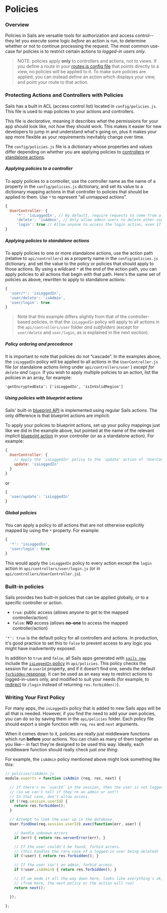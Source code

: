 # Policies
### Overview

Policies in Sails are versatile tools for authorization and access control-- they let you execute some logic _before_ an action is run, to determine whether or not to continue processing the request.  The most common use-case for policies is to restrict certain actions to _logged-in users only_.

> NOTE: policies apply **only** to controllers and actions, not to views.  If you define a route in your [routes.js config file](http://sailsjs.com/docs/reference/configuration/sails-config-routes) that points directly to a view, no policies will be applied to it.  To make sure policies are applied, you can instead define an action which displays your view, and point your route to that action. &nbsp;

### Protecting Actions and Controllers with Policies

Sails has a built in ACL (access control list) located in `config/policies.js`.  This file is used to map policies to your actions and controllers.

This file is  *declarative*, meaning it describes *what* the permissions for your app should look like, not *how* they should work.  This makes it easier for new developers to jump in and understand what's going on, plus it makes your app more flexible as your requirements inevitably change over time.

The `config/policies.js` file is a dictionary whose properties and values differ depending on whether you are applying policies to [controllers](http://sailsjs.com/documentation/concepts/actions-and-controllers#?controllers) or [standalone actions](http://sailsjs.com/documentation/concepts/actions-and-controllers#?standalone-actions).

##### Applying policies to a controller

To apply policies to a controller, use the controller name as the name of a property in the  `config/policies.js` dictionary, and set its value to a dictionary mapping actions in that controller to policies that should be applied to them.  Use `*` to represent &ldquo;all unmapped actions&rdquo;.

```js
{
  UserController: {
     '*': 'isLoggedIn', // By default, require requests to come from a logged-in user
     'delete': 'isAdmin', // Only allow admin users to delete other users
     'login': true // Allow anyone to access the login action, even if they're not logged in.
}
```

##### Applying policies to standalone actions

To apply policies to one or more standalone actions, use the action path (relative to `api/controllers`) as a property name in the `config/policies.js` dictionary, and set the value to the policy or policies that should apply to those actions.  By using a wildcard `*` at the end of the action path, you can apply policies to all actions that begin with that path.  Here's the same set of policies as above, rewritten to apply to standalone actions:

```js
{
  'user/*': 'isLoggedIn',
  'user/delete': 'isAdmin',
  'user/login': true
}
```

> Note that this example differs slightly from that of the controller-based policies, in that the `isLoggedIn` policy will apply to all actions in the `api/controllers/user` folder _and subfolders_ (except for `user/delete` and `user/login`, as is explained in the next section).

##### Policy ordering and precedence

It is important to note that policies do _not_ &ldquo;cascade&rdquo;.  In the examples above, the `isLoggedIn` policy will be applied to all actions in the `UserController.js` file (or standalone actions living under `api/controllers/user` ) _except for `delete` and `login`_.  If you wish to apply multiple policies to an action, list the policies in an array, for example:

```
'getEncryptedData': ['isLoggedIn', 'isInValidRegion']
```

##### Using policies with blueprint actions

Sails' built-in [blueprint API](http://sailsjs.org/documentation/concepts/blueprints) is implemented using regular Sails actions.  The only difference is that blueprint actions are implicit.

To apply your policies to blueprint actions, set up your policy mappings just like we did in the example above, but pointed at the name of the relevant implicit [blueprint action](http://sailsjs.org/documentation/concepts/blueprints/blueprint-actions) in your controller (or as a standalone action).  For example:
```js
{
  UserController: {
    // Apply the 'isLoggedIn' policy to the 'update' action of 'UserController'
    update: 'isLoggedIn'
  }
}
```
or
```js
{
  'user/update': 'isLoggedIn'
}
```

##### Global policies

You can apply a policy to _all_ actions that are not otherwise explicitly mapped by using the `*` property.  For example:

```js
{
  '*': 'isLoggedIn',
  'user/login': true
}
```
This would apply the `isLoggedIn` policy to every action except the `login` action in `api/controllers/user/login.js` (or in `api/controllers/UserController.js`).

### Built-in policies
Sails provides two built-in policies that can be applied globally, or to a specific controller or action.
  + `true`: public access  (allows anyone to get to the mapped controller/action)
  +  `false`: **NO** access (allows **no-one** to access the mapped controller/action)

 `'*': true` is the default policy for all controllers and actions.  In production, it's good practice to set this to `false` to prevent access to any logic you might have inadvertently exposed.

In addition to `true` and `false`, all Sails apps generated with [`sails new`](http://sailsjs.com/documentation/reference/command-line-interface/sails-new) include the [`isLoggedIn` policy](http://sailsjs.com/documentation/anatomy/api/policies/is-logged-in-js) in `api/policies`.  This policy checks the session for a `userId` property, and if it doesn&rsquo;t find one, sends the default [`forbidden` response](http://sailsjs.com/documentation/concepts/custom-responses/default-responses#?resforbidden).  It can be used as an easy way to restrict actions to logged-in-users only, and modified to suit your needs (for example, to [redirect](http://sailsjs.com/documentation/reference/response-res/res-redirect) to `/login` instead of returning `res.forbidden()`).

### Writing Your First Policy

For many apps, the `isLoggedIn` policy that is added to new Sails apps will be all that is needed.  However, if you find the need to add your own policies, you can do so by saving them in the `api/policies` folder.  Each policy file should export a single function with `req`, `res` and `next` arguments.

When it comes down to it, policies are really just middleware functions which run **before** your actions.  You can chain as many of them together as you like-- in fact they're designed to be used this way.  Ideally, each middleware function should really check just *one thing*.

For example, the `isAdmin` policy mentioned above might look something like this:

```javascript
// policies/isAdmin.js
module.exports = function isAdmin (req, res, next) {

  // If there's no `userId` in the session, then the user is not logged in
  // (so we can't tell if they're an admin or not!)
  // In that case, don't allow access.
  if (!req.session.userId) {
    return res.forbidden();
  }

  // Attempt to look the user up in the database.
  User.findOne(req.session.userId).exec(function(err, user) {

    // Handle unknown errors
    if (err) { return res.serverError(err); }

    // If the user couldn't be found, forbid access.
    // (this handles the rare case of a logged-in user being deleted)
    if (!user) { return res.forbidden(); }

    // If the user isn't an admin, forbid access.
    if (!user.isAdmin) { return res.forbidden(); }

    // If we made it all the way down here, looks like everything's ok, so we'll let the user through.
    // (from here, the next policy or the action will run)
    return next();

  });

};
```






<docmeta name="displayName" value="Policies">
